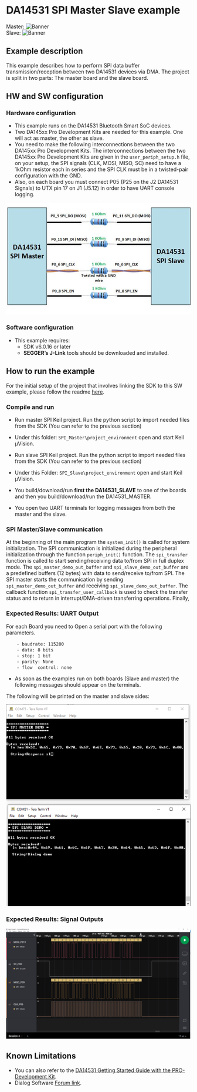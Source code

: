 
# DA14531 SPI Master Slave example

Master:
![Banner](https://s3.eu-central-1.amazonaws.com/lpccs-docs.renesas.com/metadata/BLE_SDK6_examples/interfaces/SPI-Master-Slave/SPI_Master/banner.svg?v=1)  
Slave:
![Banner](https://s3.eu-central-1.amazonaws.com/lpccs-docs.renesas.com/metadata/BLE_SDK6_examples/interfaces/SPI-Master-Slave/SPI_Slave/banner.svg?v=1)

## Example description

This example describes how to perform SPI data buffer transmission/reception between two DA14531 devices via DMA. 
The project is split in two parts: The master board and the slave board.

## HW and SW configuration


### Hardware configuration

- This example runs on the DA14531 Bluetooth Smart SoC devices.
- Two DA145xx Pro Development Kits are needed for this example. One will act as master, the other as slave.
- You need to make the following interconnections between the two DA145xx Pro Development Kits.
  The interconnections between the two DA145xx Pro Development Kits are given in the `user_periph_setup.h` file, on your setup, the SPI signals (CLK, MOSI, MISO, SC) need to have a 1kOhm resistor each in series and the SPI CLK must be in a twisted-pair configuration with the GND.
- Also, on each board you must connect P05 (P25 on the J2 DA14531 Signals) to UTX pin 17 on J1 (J5.12) in order to have UART console logging.

![SPI-Master-Slave-Connections](assets/SPI-Master-Slave-Connection.jpg)


### Software configuration

- This example requires:
    - SDK v6.0.16 or later
	- **SEGGER’s J-Link** tools should be downloaded and installed.
     
## How to run the example

For the initial setup of the project that involves linking the SDK to this SW example, please follow the readme [here](../../Readme.md).

### Compile and run

- Run master SPI Keil project. Run the python script to import needed files from the SDK (You can refer to the previous section)
- Under this folder: `SPI_Master\project_environment` open and start Keil µVision.

- Run slave SPI Keil project. Run the python script to import needed files from the SDK (You can refer to the previous section)
- Under this Folder: `SPI_Slave\project_environment` open and start Keil µVision.
- You build/download/run **first the DA14531_SLAVE** to one of the boards and then you build/download/run the DA14531_MASTER.
- You open two UART terminals for logging messages from both the master and the slave.	

### SPI Master/Slave communication

At the beginning of the main program the `system_init()` is called for system initialization. 
The SPI communication is initialized during the peripheral initialization through the function `periph_init()` function. The `spi_transfer` function 
is called to start sending/receiving data to/from SPI in full duplex mode.
The `spi_master_demo_out_buffer` and `spi_slave_demo_out_buffer` are a predefined buffers (12 bytes) with data to send/receive to/from SPI. 
The SPI master starts the communication by sending `spi_master_demo_out_buffer`  and receiving `spi_slave_demo_out_buffer`.
The callback function `spi_transfer_user_callback` is used to check the transfer status and to return in interrupt/DMA-driven transferring operations.
Finally,  

### Expected Results: UART Output

For each Board you need to Open a serial port with the following parameters.

		- baudrate: 115200
		- data: 8 bits
		- stop: 1 bit
		- parity: None
		- flow  control: none
		
 - As soon as the examples run on both boards (Slave and master) the following messages should appear on the terminals.

The following will be printed on the master and slave sides:

![SPI-SLAVE-MASTER_DA14531](assets/output_results.png)

### Expected Results: Signal Outputs

![SPI-SLAVE-MASTER_DA14531](assets/logic_trace.png)


## Known Limitations

- You can also refer to the [DA14531 Getting Started Guide with the PRO-Development Kit](http://lpccs-docs.renesas.com/UM-B-117-DA14531-Getting-Started-With-The-Pro-Development-Kit/index.html).
- Dialog Software [Forum link](https://community.renesas.com/wireles-connectivity/f/bluetooth-low-energy).
